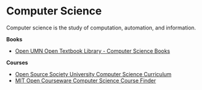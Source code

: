 # Computer Science

Computer science is the study of computation, automation, and information.

**Books**

* [Open UMN Open Textbook Library - Computer Science Books](https://open.umn.edu/opentextbooks/subjects/computer-science-information-systems)

**Courses**

* [Open Source Society University Computer Science Curriculum](https://github.com/ossu/computer-science)
* [MIT Open Courseware Computer Science Course Finder](https://ocw.mit.edu/courses/find-by-topic/#cat=engineering\&subcat=computerscience)
